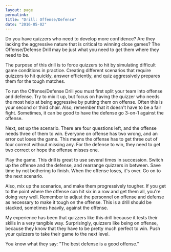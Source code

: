 ```yaml
---
layout: page
permalink: 
title: "Drill: Offense/Defense"
date: "2016-05-02"
---
```


Do you have quizzers who need to develop more confidence? Are they lacking the aggressive nature that is critical to winning close games? The Offense/Defense Drill may be just what you need to get them where they need to be.

The purpose of this drill is to force quizzers to hit by simulating difficult game conditions in practice. Creating different scenarios that require quizzers to hit quickly, answer efficiently, and quiz aggressively prepares them for the tough matches.

To run the Offense/Defense Drill you must first split your team into offense and defense. Try to mix it up, but focus on having the quizzer who needs the most help at being aggressive by putting them on offense. Often this is your second or third chair. Also, remember that it doesn't have to be a fair fight. Sometimes, it can be good to have the defense go 3-on-1 against the offense.

Next, set up the scenario. There are four questions left, and the offense needs three of them to win. Everyone on offense has two wrong, and an error out loses the game. This means the offense has to get three out of four correct without missing any. For the defense to win, they need to get two correct or hope the offense misses one.

Play the game. This drill is great to use several times in succession. Switch up the offense and the defense, and rearrange quizzers in between. Save time by not bothering to finish. When the offense loses, it's over. Go on to the next scenario.

Also, mix up the scenarios, and make them progressively tougher. If you get to the point where the offense can hit six in a row and get them all, you're doing very well. Remember to adjust the personnel on offense and defense as necessary to make it tough on the offense. This is a drill should be stacked, sometimes heavily, against the offense.

My experience has been that quizzers like this drill because it tests their skills in a very tangible way. Surprisingly, quizzers like being on offense, because they know that they have to be pretty much perfect to win. Push your quizzers to take their game to the next level.

You know what they say: "The best defense is a good offense."
